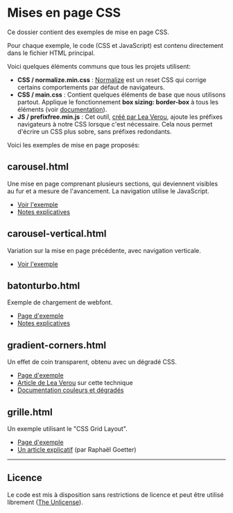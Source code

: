 # Mises en page CSS

Ce dossier contient des exemples de mise en page CSS.

Pour chaque exemple, le code (CSS et JavaScript) est contenu directement dans le fichier HTML principal.

Voici quelques éléments communs que tous les projets utilisent:

- **CSS / normalize.min.css** : [Normalize](https://github.com/necolas/normalize.css/) est un reset CSS qui corrige certains comportements par défaut de navigateurs.
- **CSS / main.css** : Contient quelques éléments de base que nous utilisons partout. Applique le fonctionnement **box sizing: border-box** à tous les éléments (voir [documentation](http://cours-web.ch/css/box-model)).
- **JS / prefixfree.min.js** : Cet outil, [créé par Lea Verou](http://leaverou.github.io/prefixfree/), ajoute les préfixes navigateurs à notre CSS lorsque c'est nécessaire. Cela nous permet d'écrire un CSS plus sobre, sans préfixes redondants.

Voici les exemples de mise en page proposés:

## carousel.html

Une mise en page comprenant plusieurs sections, qui deviennent visibles au fur et a mesure de l'avancement. La navigation utilise le JavaScript.

* [Voir l'exemple](carousel.html)
* [Notes explicatives](notes/carousel.md)

## carousel-vertical.html

Variation sur la mise en page précédente, avec navigation verticale.

* [Voir l'exemple](carousel-vertical.html)

## batonturbo.html

Exemple de chargement de webfont.

* [Page d'exemple](batonturbo.html)
* [Notes explicatives](notes/batonturbo.md)

## gradient-corners.html

Un effet de coin transparent, obtenu avec un dégradé CSS.

* [Page d'exemple](gradient-corners.html)
* [Article de Lea Verou](http://lea.verou.me/2011/03/beveled-corners-negative-border-radius-with-css3-gradients/) sur cette technique
* [Documentation couleurs et dégradés](http://cours-web.ch/css/color)

## grille.html

Un exemple utilisant le "CSS Grid Layout".

* [Page d'exemple](grille.html)
* [Un article explicatif](https://www.alsacreations.com/article/lire/1388-css3-grid-layout.html) (par Raphaël Goetter) 


------

## Licence 

Le code est mis à disposition sans restrictions de licence et peut être utilisé librement ([The Unlicense](http://unlicense.org/)).